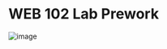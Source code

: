 # WEB 102 Lab Prework
![image](https://github.com/user-attachments/assets/4dbd00d2-3caf-4b11-a482-46331b35d75c)
